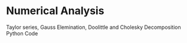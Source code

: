 # Numerical Analysis
 Taylor series, Gauss Elemination, Doolittle and Cholesky Decomposition Python Code
